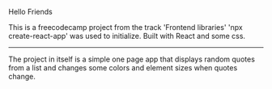 Hello Friends

This is a freecodecamp project from the track 'Frontend libraries'
'npx create-react-app' was used to initialize.
Built with React and some css. 
<hr/>

The project in itself is a simple one page app that displays random quotes from a list and changes some colors and element sizes when quotes change.
